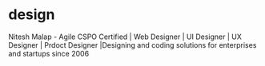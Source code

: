 # design
Nitesh Malap - Agile CSPO Certified | Web Designer | UI Designer | UX Designer | Prdoct Designer |Designing and coding solutions for enterprises and startups since 2006
